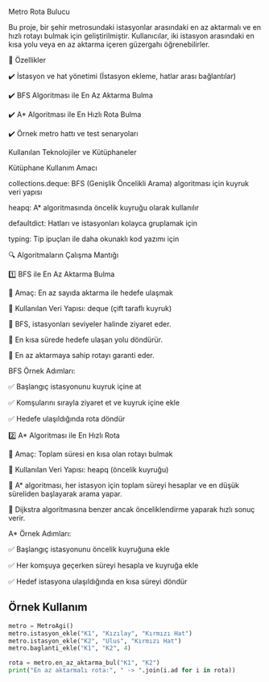 Metro Rota Bulucu

Bu proje, bir şehir metrosundaki istasyonlar arasındaki en az aktarmalı ve en hızlı rotayı bulmak için geliştirilmiştir. Kullanıcılar, iki istasyon arasındaki en kısa yolu veya en az aktarma içeren güzergahı öğrenebilirler.


📌 Özellikler

✔️ İstasyon ve hat yönetimi (İstasyon ekleme, hatlar arası bağlantılar)

✔️ BFS Algoritması ile En Az Aktarma Bulma

✔️ A* Algoritması ile En Hızlı Rota Bulma

✔️ Örnek metro hattı ve test senaryoları



Kullanılan Teknolojiler ve Kütüphaneler

Kütüphane	Kullanım Amacı


collections.deque: BFS (Genişlik Öncelikli Arama) algoritması için kuyruk veri yapısı

heapq:	A* algoritmasında öncelik kuyruğu olarak kullanılır

defaultdict:	Hatları ve istasyonları kolayca gruplamak için

typing:	Tip ipuçları ile daha okunaklı kod yazımı için



🔍 Algoritmaların Çalışma Mantığı


1️⃣ BFS ile En Az Aktarma Bulma

📌 Amaç: En az sayıda aktarma ile hedefe ulaşmak

📌 Kullanılan Veri Yapısı: deque (çift taraflı kuyruk)



🔹 BFS, istasyonları seviyeler halinde ziyaret eder.

🔹 En kısa sürede hedefe ulaşan yolu döndürür.

🔹 En az aktarmaya sahip rotayı garanti eder.



BFS Örnek Adımları:

✅ Başlangıç istasyonunu kuyruk içine at

✅ Komşularını sırayla ziyaret et ve kuyruk içine ekle

✅ Hedefe ulaşıldığında rota döndür



2️⃣ A* Algoritması ile En Hızlı Rota

📌 Amaç: Toplam süresi en kısa olan rotayı bulmak

📌 Kullanılan Veri Yapısı: heapq (öncelik kuyruğu)



🔹 A* algoritması, her istasyon için toplam süreyi hesaplar ve en düşük süreliden başlayarak arama yapar.

🔹 Dijkstra algoritmasına benzer ancak önceliklendirme yaparak hızlı sonuç verir.



A* Örnek Adımları:

✅ Başlangıç istasyonunu öncelik kuyruğuna ekle

✅ Her komşuya geçerken süreyi hesapla ve kuyruğa ekle

✅ Hedef istasyona ulaşıldığında en kısa süreyi döndür




## Örnek Kullanım

```python
metro = MetroAgi()
metro.istasyon_ekle("K1", "Kızılay", "Kırmızı Hat")
metro.istasyon_ekle("K2", "Ulus", "Kırmızı Hat")
metro.baglanti_ekle("K1", "K2", 4)

rota = metro.en_az_aktarma_bul("K1", "K2")
print("En az aktarmalı rota:", " -> ".join(i.ad for i in rota))
